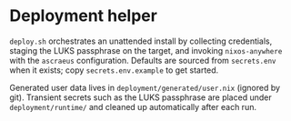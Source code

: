 # Deployment helper

`deploy.sh` orchestrates an unattended install by collecting credentials,
staging the LUKS passphrase on the target, and invoking `nixos-anywhere` with
the `ascraeus` configuration. Defaults are sourced from `secrets.env` when it
exists; copy `secrets.env.example` to get started.

Generated user data lives in `deployment/generated/user.nix` (ignored by git).
Transient secrets such as the LUKS passphrase are placed under
`deployment/runtime/` and cleaned up automatically after each run.
